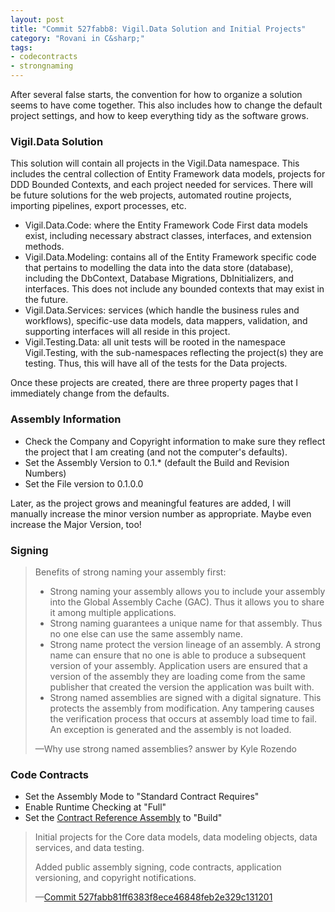 ```yaml
---
layout: post
title: "Commit 527fabb8: Vigil.Data Solution and Initial Projects"
category: "Rovani in C&sharp;"
tags:
- codecontracts
- strongnaming
---
```


After several false starts, the convention for how to organize a solution seems to have come together. This also includes how to change the default project settings, and how to keep everything tidy as the software grows.

### Vigil.Data Solution

This solution will contain all projects in the Vigil.Data namespace. This includes the central collection of Entity Framework data models, projects for DDD Bounded Contexts, and each project needed for services. There will be future solutions for the web projects, automated routine projects, importing pipelines, export processes, etc.

- Vigil.Data.Code: where the Entity Framework Code First data models exist, including necessary abstract classes, interfaces, and extension methods.
- Vigil.Data.Modeling: contains all of the Entity Framework specific code that pertains to modelling the data into the data store (database), including the DbContext, Database Migrations, DbInitializers, and interfaces. This does not include any bounded contexts that may exist in the future.
- Vigil.Data.Services: services (which handle the business rules and workflows), specific-use data models, data mappers, validation, and supporting interfaces will all reside in this project.
- Vigil.Testing.Data: all unit tests will be rooted in the namespace Vigil.Testing, with the sub-namespaces reflecting the project(s) they are testing. Thus, this will have all of the tests for the Data projects.

Once these projects are created, there are three property pages that I immediately change from the defaults.

### Assembly Information

- Check the Company and Copyright information to make sure they reflect the project that I am creating (and not the computer's defaults).
- Set the Assembly Version to 0.1.* (default the Build and Revision Numbers)
- Set the File version to 0.1.0.0

Later, as the project grows and meaningful features are added, I will manually increase the minor version number as appropriate. Maybe even increase the Major Version, too!

### Signing

> Benefits of strong naming your assembly first:
> 
> - Strong naming your assembly allows you to include your assembly into the Global Assembly Cache (GAC). Thus it allows you to share it among multiple applications.
> - Strong naming guarantees a unique name for that assembly. Thus no one else can use the same assembly name.
> - Strong name protect the version lineage of an assembly. A strong name can ensure that no one is able to produce a subsequent version of your assembly. Application users are ensured that a version of the assembly they are loading come from the same publisher that created the version the application was built with.
> - Strong named assemblies are signed with a digital signature. This protects the assembly from modification. Any tampering causes the verification process that occurs at assembly load time to fail. An exception is generated and the assembly is not loaded.
>  
> &mdash;Why use strong named assemblies? answer by Kyle Rozendo

### Code Contracts

- Set the Assembly Mode to "Standard Contract Requires"
- Enable Runtime Checking at "Full"
- Set the [Contract Reference Assembly](http://stackoverflow.com/a/17892803/28310) to "Build"

> Initial projects for the Core data models, data modeling objects, data services, and data testing.
> 
> Added public assembly signing, code contracts, application versioning, and copyright notifications.
>  
> &mdash;[Commit 527fabb81ff6383f8ece46848feb2e329c131201](https://github.com/drovani/Vigil/commit/527fabb81ff6383f8ece46848feb2e329c131201)

